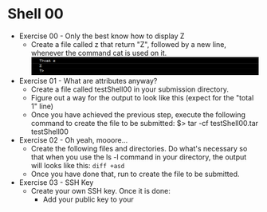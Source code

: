 # Shell 00

- Exercise 00 - Only the best know how to display Z
  - Create a file called z that return "Z", followed by a new line, whenever the command cat is used on it.
  ![Image1](pics/only_z.png)
- Exercise 01 - What are attributes anyway?
  - Create a file called testShell00 in your submission directory.
  - Figure out a way for the output to look like this (expect for the "total 1" line)
  - Once you have achieved the previous step, execute the following command to create the file to be submitted: $> tar -cf testShell00.tar testShell00
- Exercise 02 - Oh yeah, mooore...
  - Create the following files and directories. Do what's necessary so that when you use the ls -l command in your directory, the output will looks like this: ```diff +asd ```
  - Once you have done that, run  to create the file to be submitted.
- Exercise 03 - SSH Key
  - Create your own SSH key. Once it is done:
    - Add your public key to your 


